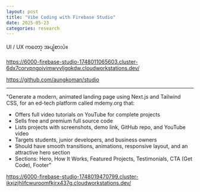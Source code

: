 ```yaml
---
layout: post
title: "Vibe Coding with Firebase Studio"
date: 2025-05-23
categories: research
---
```


UI / UX ကတော့ အပျံစားပဲ။


https://6000-firebase-studio-1748011065603.cluster-6dx7corvpngoivimwvvljgokdw.cloudworkstations.dev/

https://github.com/aungkoman/studio

---

"Generate a modern, animated landing page using Next.js and Tailwind CSS, for an ed-tech platform called mdemy.org that:
* Offers full video tutorials on YouTube for complete projects
* Sells free and premium full source code
* Lists projects with screenshots, demo link, GitHub repo, and YouTube video
* Targets students, junior developers, and business owners
* Should have smooth transitions, animations, responsive layout, and an attractive hero section
* Sections: Hero, How It Works, Featured Projects, Testimonials, CTA (Get Code), Footer"


https://6000-firebase-studio-1748019470799.cluster-ikxjzjhlifcwuroomfkjrx437g.cloudworkstations.dev/

